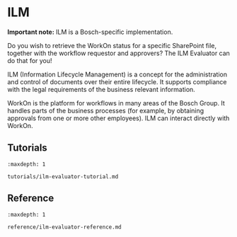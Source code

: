 # ILM

**Important note:** ILM is a Bosch-specific implementation.

Do you wish to retrieve the WorkOn status for a specific SharePoint file, together with the workflow requestor and approvers? The ILM Evaluator can do that for you!

ILM (Information Lifecycle Management) is a concept for the administration and control of documents over their entire lifecycle. It supports compliance with the legal requirements of the business relevant information.

WorkOn is the platform for workflows in many areas of the Bosch Group. It handles parts of the business processes (for example, by obtaining approvals from one or more other employees). ILM can interact directly with WorkOn.

## Tutorials

```{toctree}
:maxdepth: 1

tutorials/ilm-evaluator-tutorial.md
```

## Reference

```{toctree}
:maxdepth: 1

reference/ilm-evaluator-reference.md
```
